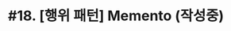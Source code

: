 ---
layout: single
title: "#18. [행위 패턴]  Memento
(작성중)"
categories: "pattern"
tag: ["디자인 패턴", "행위 패턴"]
author_profile: false
sidebar: 
    nav: "docs"
---